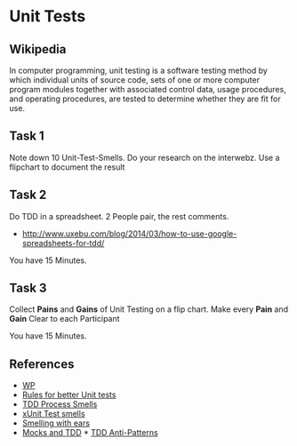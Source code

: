 # Unit Tests

## Wikipedia

In computer programming, unit testing is a software testing method by which individual units of source code, sets of one or more computer program modules together with associated control data, usage procedures, and operating procedures, are tested to determine whether they are fit for use.

## Task 1

Note down 10 Unit-Test-Smells. Do your research on the interwebz. Use a flipchart to document the result

## Task 2

Do TDD in a spreadsheet. 2 People pair, the rest comments.

* http://www.uxebu.com/blog/2014/03/how-to-use-google-spreadsheets-for-tdd/

You have 15 Minutes.

## Task 3

Collect **Pains** and **Gains** of Unit Testing on a flip chart. Make every **Pain** and **Gain** Clear to each Participant

You have 15 Minutes.  

## References

* [WP](http://foo.com)
* [Rules for better Unit tests](https://www.ssw.com.au/ssw/Standards/Rules/RulesToBetterUnitTests.aspx)
* [TDD Process Smells](http://agileinaflash.blogspot.de/2009/03/tdd-process-smells.html)
* [xUnit Test smells](http://xunitpatterns.com/Test%20Smells.html)
* [Smelling with ears](http://pivotallabs.com/smelling-with-ears-tdd-influence-design/)
* [Mocks and TDD](http://devblog.avdi.org/2011/09/06/making-a-mockery-of-tdd/)
* [TDD Anti-Patterns](http://blog.james-carr.org/2006/11/03/tdd-anti-patterns/)
